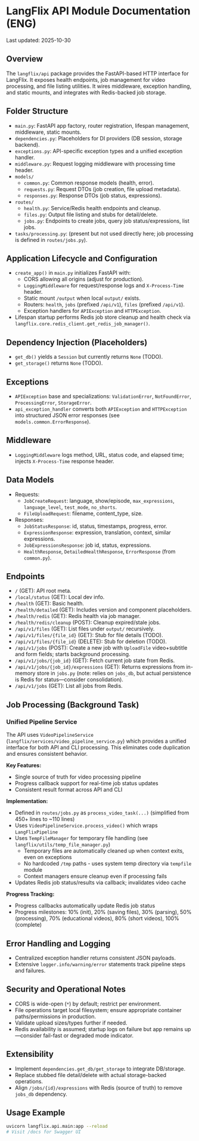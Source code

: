 # LangFlix API Module Documentation (ENG)

Last updated: 2025-10-30

## Overview
The `langflix/api` package provides the FastAPI-based HTTP interface for LangFlix. It exposes health endpoints, job management for video processing, and file listing utilities. It wires middleware, exception handling, and static mounts, and integrates with Redis-backed job storage.

## Folder Structure
- `main.py`: FastAPI app factory, router registration, lifespan management, middleware, static mounts.
- `dependencies.py`: Placeholders for DI providers (DB session, storage backend).
- `exceptions.py`: API-specific exception types and a unified exception handler.
- `middleware.py`: Request logging middleware with processing time header.
- `models/`
  - `common.py`: Common response models (health, error).
  - `requests.py`: Request DTOs (job creation, file upload metadata).
  - `responses.py`: Response DTOs (job status, expressions).
- `routes/`
  - `health.py`: Service/Redis health endpoints and cleanup.
  - `files.py`: Output file listing and stubs for detail/delete.
  - `jobs.py`: Endpoints to create jobs, query job status/expressions, list jobs.
- `tasks/processing.py`: (present but not used directly here; job processing is defined in `routes/jobs.py`).

## Application Lifecycle and Configuration
- `create_app()` in `main.py` initializes FastAPI with:
  - CORS allowing all origins (adjust for production).
  - `LoggingMiddleware` for request/response logs and `X-Process-Time` header.
  - Static mount `/output` when local `output/` exists.
  - Routers: `health`, `jobs` (prefixed `/api/v1`), `files` (prefixed `/api/v1`).
  - Exception handlers for `APIException` and `HTTPException`.
- Lifespan startup performs Redis job store cleanup and health check via `langflix.core.redis_client.get_redis_job_manager()`.

## Dependency Injection (Placeholders)
- `get_db()` yields a `Session` but currently returns `None` (TODO).
- `get_storage()` returns `None` (TODO).

## Exceptions
- `APIException` base and specializations: `ValidationError`, `NotFoundError`, `ProcessingError`, `StorageError`.
- `api_exception_handler` converts both `APIException` and `HTTPException` into structured JSON error responses (see `models.common.ErrorResponse`).

## Middleware
- `LoggingMiddleware` logs method, URL, status code, and elapsed time; injects `X-Process-Time` response header.

## Data Models
- Requests:
  - `JobCreateRequest`: language, show/episode, `max_expressions`, `language_level`, `test_mode`, `no_shorts`.
  - `FileUploadRequest`: filename, content_type, size.
- Responses:
  - `JobStatusResponse`: id, status, timestamps, progress, error.
  - `ExpressionResponse`: expression, translation, context, similar expressions.
  - `JobExpressionsResponse`: job id, status, expressions.
  - `HealthResponse`, `DetailedHealthResponse`, `ErrorResponse` (from `common.py`).

## Endpoints
- `/` (GET): API root meta.
- `/local/status` (GET): Local dev info.
- `/health` (GET): Basic health.
- `/health/detailed` (GET): Includes version and component placeholders.
- `/health/redis` (GET): Redis health via job manager.
- `/health/redis/cleanup` (POST): Cleanup expired/stale jobs.
- `/api/v1/files` (GET): List files under `output/` recursively.
- `/api/v1/files/{file_id}` (GET): Stub for file details (TODO).
- `/api/v1/files/{file_id}` (DELETE): Stub for deletion (TODO).
- `/api/v1/jobs` (POST): Create a new job with `UploadFile` video+subtitle and form fields; starts background processing.
- `/api/v1/jobs/{job_id}` (GET): Fetch current job state from Redis.
- `/api/v1/jobs/{job_id}/expressions` (GET): Returns expressions from in-memory store in `jobs.py` (note: relies on `jobs_db`, but actual persistence is Redis for status—consider consolidation).
- `/api/v1/jobs` (GET): List all jobs from Redis.

## Job Processing (Background Task)

### Unified Pipeline Service

The API uses `VideoPipelineService` (`langflix/services/video_pipeline_service.py`) which provides a unified interface for both API and CLI processing. This eliminates code duplication and ensures consistent behavior.

**Key Features:**
- Single source of truth for video processing pipeline
- Progress callback support for real-time job status updates
- Consistent result format across API and CLI

**Implementation:**
- Defined in `routes/jobs.py` as `process_video_task(...)` (simplified from 450+ lines to ~110 lines)
- Uses `VideoPipelineService.process_video()` which wraps `LangFlixPipeline`
- Uses `TempFileManager` for temporary file handling (see `langflix/utils/temp_file_manager.py`)
  - Temporary files are automatically cleaned up when context exits, even on exceptions
  - No hardcoded `/tmp` paths - uses system temp directory via `tempfile` module
  - Context managers ensure cleanup even if processing fails
- Updates Redis job status/results via callback; invalidates video cache

**Progress Tracking:**
- Progress callbacks automatically update Redis job status
- Progress milestones: 10% (init), 20% (saving files), 30% (parsing), 50% (processing), 70% (educational videos), 80% (short videos), 100% (complete)

## Error Handling and Logging
- Centralized exception handler returns consistent JSON payloads.
- Extensive `logger.info/warning/error` statements track pipeline steps and failures.

## Security and Operational Notes
- CORS is wide-open (`*`) by default; restrict per environment.
- File operations target local filesystem; ensure appropriate container paths/permissions in production.
- Validate upload sizes/types further if needed.
- Redis availability is assumed; startup logs on failure but app remains up—consider fail-fast or degraded mode indicator.

## Extensibility
- Implement `dependencies.get_db/get_storage` to integrate DB/storage.
- Replace stubbed file detail/delete with actual storage-backed operations.
- Align `/jobs/{id}/expressions` with Redis (source of truth) to remove `jobs_db` dependency.

## Usage Example
```bash
uvicorn langflix.api.main:app --reload
# Visit /docs for Swagger UI
```
